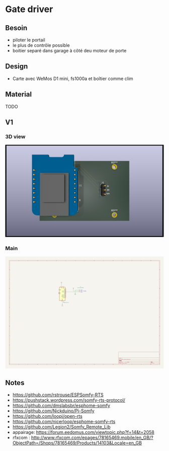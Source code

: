# Gate driver

## Besoin

- piloter le portail
- le plus de contrôle possible
- boitier separé dans garage à côté deu moteur de porte

## Design

- Carte avec WeMos D1 mini, fs1000a et boîtier comme clim

## Material

TODO

## V1

### 3D view

![](v1/3dview.png)

### Main

![](v1/schematic.png)

## Notes

- https://github.com/rstrouse/ESPSomfy-RTS
- https://pushstack.wordpress.com/somfy-rts-protocol/
- https://github.com/dmslabsbr/esphome-somfy
- https://github.com/Nickduino/Pi-Somfy
- https://github.com/loopj/open-rts
- https://github.com/nicerloop/esphome-somfy-rts
- https://github.com/Legion2/Somfy_Remote_Lib
- appairage: https://forum.eedomus.com/viewtopic.php?f=14&t=2058
- rfxcom : http://www.rfxcom.com/epages/78165469.mobile/en_GB/?ObjectPath=/Shops/78165469/Products/14103&Locale=en_GB
